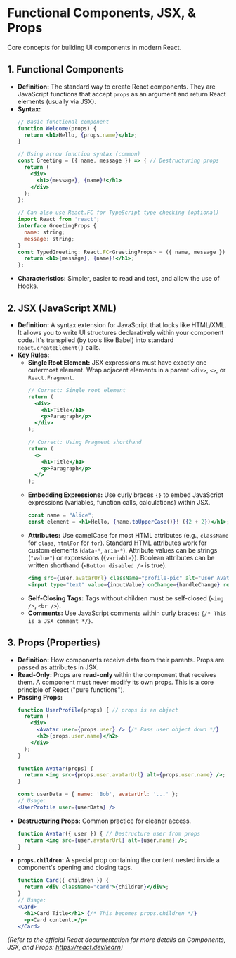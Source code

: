 # Functional Components, JSX, & Props

Core concepts for building UI components in modern React.

## 1. Functional Components

*   **Definition:** The standard way to create React components. They are JavaScript functions that accept `props` as an argument and return React elements (usually via JSX).
*   **Syntax:**
    ```jsx
    // Basic functional component
    function Welcome(props) {
      return <h1>Hello, {props.name}</h1>;
    }

    // Using arrow function syntax (common)
    const Greeting = ({ name, message }) => { // Destructuring props
      return (
        <div>
          <h1>{message}, {name}!</h1>
        </div>
      );
    };

    // Can also use React.FC for TypeScript type checking (optional)
    import React from 'react';
    interface GreetingProps {
      name: string;
      message: string;
    }
    const TypedGreeting: React.FC<GreetingProps> = ({ name, message }) => {
      return <h1>{message}, {name}!</h1>;
    };
    ```
*   **Characteristics:** Simpler, easier to read and test, and allow the use of Hooks.

## 2. JSX (JavaScript XML)

*   **Definition:** A syntax extension for JavaScript that looks like HTML/XML. It allows you to write UI structures declaratively within your component code. It's transpiled (by tools like Babel) into standard `React.createElement()` calls.
*   **Key Rules:**
    *   **Single Root Element:** JSX expressions must have exactly one outermost element. Wrap adjacent elements in a parent `<div>`, `<>`, or `React.Fragment`.
        ```jsx
        // Correct: Single root element
        return (
          <div>
            <h1>Title</h1>
            <p>Paragraph</p>
          </div>
        );

        // Correct: Using Fragment shorthand
        return (
          <>
            <h1>Title</h1>
            <p>Paragraph</p>
          </>
        );
        ```
    *   **Embedding Expressions:** Use curly braces `{}` to embed JavaScript expressions (variables, function calls, calculations) within JSX.
        ```jsx
        const name = "Alice";
        const element = <h1>Hello, {name.toUpperCase()}! ({2 + 2})</h1>;
        ```
    *   **Attributes:** Use camelCase for most HTML attributes (e.g., `className` for `class`, `htmlFor` for `for`). Standard HTML attributes work for custom elements (`data-*`, `aria-*`). Attribute values can be strings (`"value"`) or expressions (`{variable}`). Boolean attributes can be written shorthand (`<Button disabled />` is true).
        ```jsx
        <img src={user.avatarUrl} className="profile-pic" alt="User Avatar" />
        <input type="text" value={inputValue} onChange={handleChange} required />
        ```
    *   **Self-Closing Tags:** Tags without children must be self-closed (`<img />`, `<br />`).
    *   **Comments:** Use JavaScript comments within curly braces: `{/* This is a JSX comment */}`.

## 3. Props (Properties)

*   **Definition:** How components receive data from their parents. Props are passed as attributes in JSX.
*   **Read-Only:** Props are **read-only** within the component that receives them. A component must never modify its own props. This is a core principle of React ("pure functions").
*   **Passing Props:**
    ```jsx
    function UserProfile(props) { // props is an object
      return (
        <div>
          <Avatar user={props.user} /> {/* Pass user object down */}
          <h2>{props.user.name}</h2>
        </div>
      );
    }

    function Avatar(props) {
      return <img src={props.user.avatarUrl} alt={props.user.name} />;
    }

    const userData = { name: 'Bob', avatarUrl: '...' };
    // Usage:
    <UserProfile user={userData} />
    ```
*   **Destructuring Props:** Common practice for cleaner access.
    ```jsx
    function Avatar({ user }) { // Destructure user from props
      return <img src={user.avatarUrl} alt={user.name} />;
    }
    ```
*   **`props.children`:** A special prop containing the content nested inside a component's opening and closing tags.
    ```jsx
    function Card({ children }) {
      return <div className="card">{children}</div>;
    }
    // Usage:
    <Card>
      <h1>Card Title</h1> {/* This becomes props.children */}
      <p>Card content.</p>
    </Card>
    ```

*(Refer to the official React documentation for more details on Components, JSX, and Props: https://react.dev/learn)*